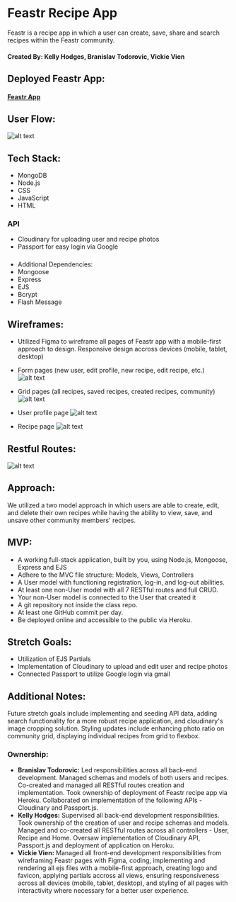 # Feastr Recipe App
Feastr is a recipe app in which a user can create, save, share and search recipes within the Feastr community.

#### Created By: Kelly Hodges, Branislav Todorovic, Vickie Vien


## Deployed Feastr App:
#### [Feastr App](https://feastr.herokuapp.com/)


## User Flow:
![alt text](https://i.imgur.com/24gD2BG.png "recipe userflow")


## Tech Stack:
- MongoDB
- Node.js
- CSS
- JavaScript
- HTML


### API
- Cloudinary for uploading user and recipe photos
- Passport for easy login via Google


###
- Additional Dependencies:
- Mongoose
- Express
- EJS
- Bcrypt
- Flash Message


## Wireframes:
-  Utilized Figma to wireframe all pages of Feastr app with a mobile-first approach to design. Responsive design accross devices (mobile, tablet, desktop)


- Form pages (new user, edit profile, new recipe, edit recipe, etc.)
![alt text](https://i.imgur.com/Ef2xfHT.png "form page wireframes")


- Grid pages (all recipes, saved recipes, created recipes, community)
![alt text](https://i.imgur.com/CKgtefs.png "grid page wireframes")


- User profile page
![alt text](https://i.imgur.com/JtCwEvg.png "profile page wireframe")


- Recipe page
![alt text](https://i.imgur.com/hLdem17.png "recipe page wireframe")


## Restful Routes:
![alt text](https://i.imgur.com/LIXmWKw.png "RESTful Routes")


## Approach:
We utilized a two model approach in which users are able to create, edit, and delete their own recipes while having the ability to view, save, and unsave other community members' recipes.


## MVP:
- A working full-stack application, built by you, using Node.js, Mongoose, Express and EJS
- Adhere to the MVC file structure: Models, Views, Controllers
- A User model with functioning registration, log-in, and log-out abilities.
- At least one non-User model with all 7 RESTful routes and full CRUD.
- Your non-User model is connected to the User that created it
- A git repository not inside the class repo.
- At least one GitHub commit per day.
- Be deployed online and accessible to the public via Heroku.


## Stretch Goals:
- Utilization of EJS Partials
- Implementation of Cloudinary to upload and edit user and recipe photos
- Connected Passport to utilize Google login via gmail


## Additional Notes:
Future stretch goals include implementing and seeding API data, adding search functionality for a more robust recipe application, and cloudinary's image cropping solution. Styling updates include enhancing photo ratio on community grid, displaying individual recipes from grid to flexbox.

### Ownership:
- **Branislav Todorovic:** Led responsibilities across all back-end development. Managed schemas and models of both users and recipes. Co-created and managed all RESTful routes creation and implementation. Took ownership of deployment of Feastr recipe app via Heroku. Collaborated  on implementation of the following APIs - Cloudinary and Passport.js.
- **Kelly Hodges:** Supervised all back-end development responsibilities. Took ownership of the creation of user and recipe schemas and models. Managed and co-created all RESTful routes across all controllers - User, Recipe and Home.  Oversaw implementation of Cloudinary API, Passport.js and deployment of application on Heroku. 
- **Vickie Vien:** Managed all front-end development responsibilities from wireframing Feastr pages with Figma, coding, implementing and rendering all ejs files with a mobile-first approach, creating logo and favicon, applying partials accross all views, ensuring responsiveness across all devices (mobile, tablet, desktop), and styling of all pages with interactivity where necessary for a better user experience.

